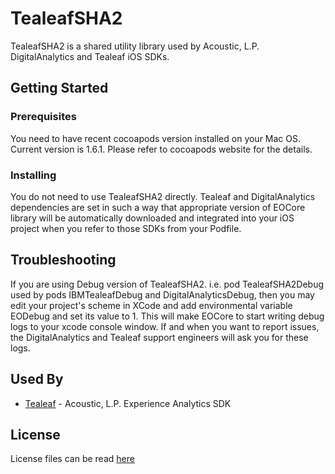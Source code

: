 # TealeafSHA2

TealeafSHA2 is a shared utility library used by Acoustic, L.P. DigitalAnalytics and Tealeaf iOS SDKs.


## Getting Started

### Prerequisites

You need to have recent cocoapods version installed on your Mac OS. Current version is 1.6.1. Please refer to cocoapods website for the details.

### Installing

You do not need to use TealeafSHA2 directly. Tealeaf and DigitalAnalytics dependencies are set in such a way that appropriate version of EOCore library will be automatically downloaded and integrated into your iOS project when you refer to those SDKs from your Podfile.

## Troubleshooting

If you are using Debug version of TealeafSHA2. i.e. pod TealeafSHA2Debug used by pods IBMTealeafDebug and DigitalAnalyticsDebug, then you may edit your project's scheme in XCode and add environmental variable EODebug and set its value to 1. This will make EOCore to start writing debug logs to your xcode console window. If and when you want to report issues, the DigitalAnalytics and Tealeaf support engineers will ask you for these logs.


## Used By

* [Tealeaf](https://github.com/ibm-watson-cxa/IBMTealeaf) - Acoustic, L.P. Experience Analytics SDK


## License

License files can be read [here](https://github.com/ibm-watson-cxa/TealeafSHA2-iOS/tree/master/Licenses)

